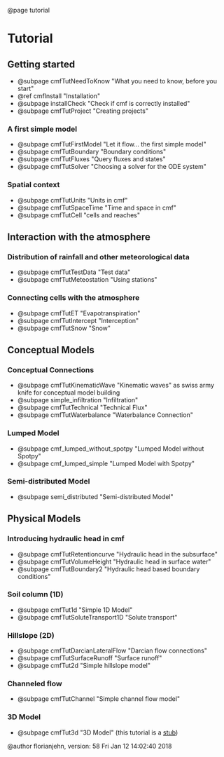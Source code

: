 @page tutorial

# Tutorial


## Getting started
  - @subpage cmfTutNeedToKnow "What you need to know, before you start"
  - @ref cmfInstall "Installation"
  - @subpage installCheck "Check if cmf is correctly installed"
  - @subpage cmfTutProject "Creating projects"

### A first simple model

  - @subpage cmfTutFirstModel "Let it flow... the first simple model"
  - @subpage cmfTutBoundary "Boundary conditions"
  - @subpage cmfTutFluxes "Query fluxes and states"
  - @subpage cmfTutSolver "Choosing a solver for the ODE system"

### Spatial context

  - @subpage cmfTutUnits "Units in cmf"
  - @subpage cmfTutSpaceTime "Time and space in cmf"
  - @subpage cmfTutCell "cells and reaches"


## Interaction with the atmosphere

### Distribution of rainfall and other meteorological data

  - @subpage cmfTutTestData "Test data"
  - @subpage cmfTutMeteostation "Using stations"

### Connecting cells with the atmosphere 

  - @subpage cmfTutET "Evapotranspiration"
  - @subpage cmfTutIntercept "Interception"
  - @subpage cmfTutSnow "Snow"

## Conceptual Models

### Conceptual Connections

  - @subpage cmfTutKinematicWave "Kinematic waves" as swiss army knife 
    for conceptual model building
  - @subpage simple_infiltration "Infiltration"
  - @subpage cmfTutTechnical "Technical Flux"
  - @subpage cmfTutWaterbalance "Waterbalance Connection"
  
### Lumped Model

  - @subpage cmf_lumped_without_spotpy "Lumped Model without Spotpy"
  - @subpage cmf_lumped_simple "Lumped Model with Spotpy"

### Semi-distributed Model

  - @subpage semi_distributed "Semi-distributed Model"

## Physical Models

### Introducing hydraulic head in cmf

  - @subpage cmfTutRetentioncurve "Hydraulic head in the subsurface"
  - @subpage cmfTutVolumeHeight "Hydraulic head in surface water"
  - @subpage cmfTutBoundary2 "Hydraulic head based boundary conditions"

### Soil column (1D)

  - @subpage cmfTut1d "Simple 1D Model"
  - @subpage cmfTutSoluteTransport1D "Solute transport"

### Hillslope (2D)

  - @subpage cmfTutDarcianLateralFlow "Darcian flow connections"
  - @subpage cmfTutSurfaceRunoff "Surface runoff"
  - @subpage cmfTut2d "Simple hillslope model"

### Channeled flow

  - @subpage cmfTutChannel "Simple channel flow model"

### 3D Model

  - @subpage cmfTut3d "3D Model" (this tutorial is a
    [stub](WikiPedia:Wikipedia:stub))


@author florianjehn, version: 58 Fri Jan 12 14:02:40 2018
